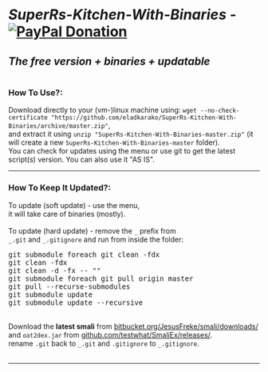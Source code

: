 <h1><em>SuperRs-Kitchen-With-Binaries -</em> &nbsp; &nbsp; <a href="https://paypal.me/e1adkarak0"><img src="https://www.paypalobjects.com/webstatic/mktg/Logo/pp-logo-100px.png" alt="PayPal Donation"></a></h1>
<h2><em>The free version + binaries + updatable</em></h2>

<img src="screenshot1.png" alt="" /><br/>

<h3>How To Use?:</h3>
Download directly to your (vm-)linux machine using: <code>wget --no-check-certificate "https://github.com/eladkarako/SuperRs-Kitchen-With-Binaries/archive/master.zip"</code>,<br/>
and extract it using <code>unzip "SuperRs-Kitchen-With-Binaries-master.zip"</code> (it will create a new <code>SuperRs-Kitchen-With-Binaries-master</code> folder).<br/>
You can check for updates using the menu or use git to get the latest script(s) version. You can also use it "AS IS".

<hr/>

<h3>How To Keep It Updated?:</h3>
To update (soft update) - use the menu,<br/>
it will take care of binaries (mostly).<br/>
<br/>
To update (hard update) - remove the <code>_</code> prefix from <br/>
<code>_.git</code> and <code>_.gitignore</code> and run from inside the folder:<br/>
<pre>
git submodule foreach git clean -fdx 
git clean -fdx 
git clean -d -fx -- "" 
git submodule foreach git pull origin master 
git pull --recurse-submodules 
git submodule update 
git submodule update --recursive 
</pre>
<br/>
Download the <strong>latest smali</strong> from <a href="https://bitbucket.org/JesusFreke/smali/downloads/">bitbucket.org/JesusFreke/smali/downloads/</a><br/>
and <code>oat2dex.jar</code> from <a href="https://github.com/testwhat/SmaliEx/releases/">github.com/testwhat/SmaliEx/releases/</a>.<br/>
rename <code>.git</code> back to <code>_.git</code> and <code>.gitignore</code> to <code>_.gitignore</code>.<br/>
<br/>
<hr/>
<br/>
<img src="work_with_recovery_flushable_firmwares_in_zip_copy.png" alt="" /><br/>
<img src="work_with_recovery_flushable_firmwares_in_zip_menu1.png" alt="" /><br/>
<img src="work_with_recovery_flushable_firmwares_in_zip_menu2.png" alt="" /><br/>
<br/>